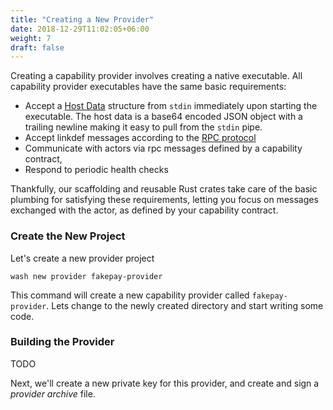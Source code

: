 ```yaml
---
title: "Creating a New Provider"
date: 2018-12-29T11:02:05+06:00
weight: 7
draft: false
---
```


Creating a capability provider involves creating a native executable. All capability provider executables have the same basic requirements:
* Accept a [Host Data](https://wasmcloud.github.io/interfaces/html/org_wasmcloud_core.html#host_data) structure from `stdin` immediately upon starting the executable. The host data is a base64 encoded JSON object with a trailing newline making it easy to pull from the `stdin` pipe.
* Accept linkdef messages according to the [RPC protocol](../../../reference/lattice-protocols/rpc)
* Communicate with actors via rpc messages defined by a capability contract,
* Respond to periodic health checks

Thankfully, our scaffolding and reusable Rust crates take care of the basic plumbing for satisfying these requirements, letting you focus on messages exchanged with the actor, as defined by your capability contract.

### Create the New Project

Let's create a new provider project

```shell
wash new provider fakepay-provider
```

This command will create a new capability provider called `fakepay-provider`. Lets change to the newly created directory and start writing some code.

### Building the Provider

TODO

Next, we'll create a new private key for this provider, and create and sign a _provider archive_ file.

